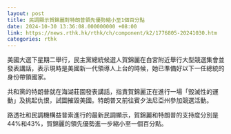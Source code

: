 ```yaml
---
layout: post
title: 民調顯示賀錦麗對特朗普領先優勢縮小至1個百分點
date: 2024-10-30 13:36:08.000000000 +08:00
link: https://news.rthk.hk/rthk/ch/component/k2/1776805-20241030.htm
categories: rthk
---
```


美國大選下星期二舉行，民主黨總統候選人賀錦麗在白宮附近舉行大型競選集會並發表講話，表示現時是美國新一代領導人上台的時候，她已準備好以下一任總統的身份帶領國家。

共和黨的特朗普就在海湖莊園發表講話，指責賀錦麗正在進行一場「毀滅性的運動」及挑起仇恨，試圖摧毀美國。特朗普又前往賓夕法尼亞州參加競選活動。

路透社和民調機構益普索進行的最新民調顯示，賀錦麗和特朗普的支持度分別是44%和43%，賀錦麗的領先優勢進一步縮小至一個百分點。
